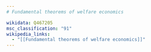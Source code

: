 ```yaml
---
# Fundamental theorems of welfare economics

wikidata: Q467205
msc_classification: "91"
wikipedia_links:
  - "[[Fundamental theorems of welfare economics]]"
---
```

